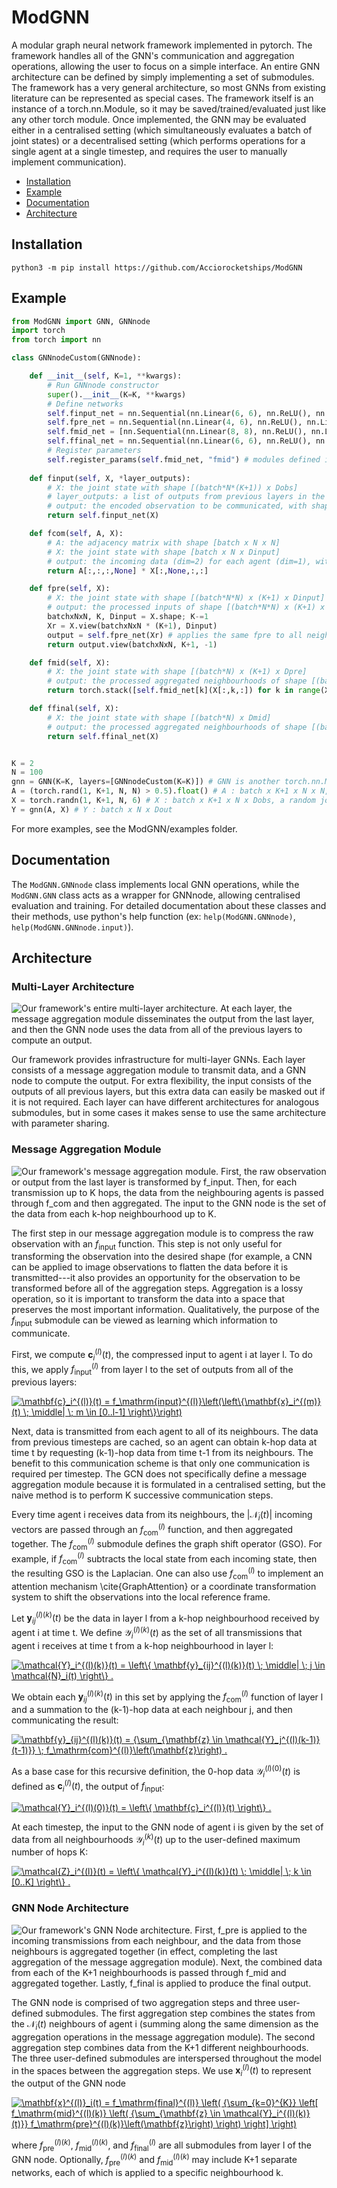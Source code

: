 
# ModGNN
A modular graph neural network framework implemented in pytorch. The framework handles all of the GNN's communication and aggregation operations, allowing the user to focus on a simple interface. An entire GNN architecture can be defined by simply implementing a set of submodules. The framework has a very general architecture, so most GNNs from existing literature can be represented as special cases. The framework itself is an instance of a torch.nn.Module, so it may be saved/trained/evaluated just like any other torch module. Once implemented, the GNN may be evaluated either in a centralised setting (which simultaneously evaluates a batch of joint states) or a decentralised setting (which performs operations for a single agent at a single timestep, and requires the user to manually implement communication).

* [Installation](#installation)
* [Example](#example)
* [Documentation](#documentation)
* [Architecture](#architecture)

## Installation

    python3 -m pip install https://github.com/Acciorocketships/ModGNN

## Example
```python
from ModGNN import GNN, GNNnode
import torch
from torch import nn

class GNNnodeCustom(GNNnode):

    def __init__(self, K=1, **kwargs):
        # Run GNNnode constructor
        super().__init__(K=K, **kwargs)
        # Define networks
        self.finput_net = nn.Sequential(nn.Linear(6, 6), nn.ReLU(), nn.Linear(6,4), nn.ReLU())
        self.fpre_net = nn.Sequential(nn.Linear(4, 6), nn.ReLU(), nn.Linear(6,8), nn.ReLU())
        self.fmid_net = [nn.Sequential(nn.Linear(8, 8), nn.ReLU(), nn.Linear(8,6), nn.ReLU()) for k in range(K+1)]
        self.ffinal_net = nn.Sequential(nn.Linear(6, 6), nn.ReLU(), nn.Linear(6,3))
        # Register parameters
        self.register_params(self.fmid_net, "fmid") # modules defined in lists/dicts must be registered (added to the GNNnode's list of params) in order to be learnable
        
    def finput(self, X, *layer_outputs):
        # X: the joint state with shape [(batch*N*(K+1)) x Dobs]
        # layer_outputs: a list of outputs from previous layers in the GNN, each with shape [batch x N x Dobs]
        # output: the encoded observation to be communicated, with shape [batch*N*(K+1) x Dinput]
        return self.finput_net(X)

    def fcom(self, A, X):
        # A: the adjacency matrix with shape [batch x N x N]
        # X: the joint state with shape [batch x N x Dinput]
        # output: the incoming data (dim=2) for each agent (dim=1), with shape [batch x N x N x Dinput]
        return A[:,:,:,None] * X[:,None,:,:]

    def fpre(self, X):
        # X: the joint state with shape [(batch*N*N) x (K+1) x Dinput]
        # output: the processed inputs of shape [(batch*N*N) x (K+1) x Dpre]
        batchxNxN, K, Dinput = X.shape; K-=1
        Xr = X.view(batchxNxN * (K+1), Dinput)
        output = self.fpre_net(Xr) # applies the same fpre to all neighbourhoods
        return output.view(batchxNxN, K+1, -1)

    def fmid(self, X):
        # X: the joint state with shape [(batch*N) x (K+1) x Dpre]
        # output: the processed aggregated neighbourhoods of shape [(batch*N) x (K+1) x Dmid]
        return torch.stack([self.fmid_net[k](X[:,k,:]) for k in range(X.shape[1])], dim=1) # applies a different fmid to each neighbourhood

    def ffinal(self, X):
        # X: the joint state with shape [(batch*N) x Dmid]
        # output: the processed aggregated neighbourhoods of shape [(batch*N) x Dout]
        return self.ffinal_net(X)


K = 2
N = 100
gnn = GNN(K=K, layers=[GNNnodeCustom(K=K)]) # GNN is another torch.nn.Module which wraps our local operations in GNNnode, allowing centralised evaluation
A = (torch.rand(1, K+1, N, N) > 0.5).float() # A : batch x K+1 x N x N, a random adjacency for K+1 consecutive timesteps
X = torch.randn(1, K+1, N, 6) # X : batch x K+1 x N x Dobs, a random joint state for K+1 consecutive timesteps
Y = gnn(A, X) # Y : batch x N x Dout
```
For more examples, see the ModGNN/examples folder.

## Documentation
The ```ModGNN.GNNnode``` class implements local GNN operations, while the ```ModGNN.GNN``` class acts as a wrapper for GNNnode, allowing centralised evaluation and training. For detailed documentation about these classes and their methods, use python's help function (ex: ```help(ModGNN.GNNnode)```, ```help(ModGNN.GNNnode.input)```).

## Architecture



### Multi-Layer Architecture

![Our framework's entire multi-layer architecture. At each layer, the message aggregation module disseminates the output from the last layer, and then the GNN node uses the data from all of the previous layers to compute an output.](https://github.com/Acciorocketships/ModGNN/blob/main/images/WholeArchitecture.png)

Our framework provides infrastructure for multi-layer GNNs. Each layer consists of a message aggregation module to transmit data, and a GNN node to compute the output. For extra flexibility, the input consists of the outputs of all previous layers, but this extra data can easily be masked out if it is not required. Each layer can have different architectures for analogous submodules, but in some cases it makes sense to use the same architecture with parameter sharing.

### Message Aggregation Module

![Our framework's message aggregation module. First, the raw observation or output from the last layer is transformed by f_input. Then, for each transmission up to K hops, the data from the neighbouring agents is passed through f_com and then aggregated. The input to the GNN node is the set of the data from each $k$-hop neighbourhood up to K.](https://github.com/Acciorocketships/ModGNN/blob/main/images/CommunicationSystem.png)

The first step in our message aggregation module is to compress the raw observation with an $f_\mathrm{input}$ function. This step is not only useful for transforming the observation into the desired shape (for example, a CNN can be applied to image observations to flatten the data before it is transmitted---it also provides an opportunity for the observation to be transformed before all of the aggregation steps. Aggregation is a lossy operation, so it is important to transform the data into a space that preserves the most important information. Qualitatively, the purpose of the $f_\mathrm{input}$ submodule can be viewed as learning which information to communicate.

First, we compute $\mathbf{c}_i^{(l)}(t)$, the compressed input to agent i at layer l. To do this, we apply $f_\mathrm{input}^{(l)}$ from layer l to the set of outputs from all of the previous layers:

<a href="https://www.codecogs.com/eqnedit.php?latex=\dpi{200}&space;\mathbf{c}_i^{(l)}(t)&space;=&space;f_\mathrm{input}^{(l)}\left(\left\{\mathbf{x}_i^{(m)}(t)&space;\;&space;\middle|&space;\;&space;m&space;\in&space;[0..l-1]&space;\right\}\right)" target="_blank"><img src="https://latex.codecogs.com/png.latex?\dpi{300}&space;\mathbf{c}_i^{(l)}(t)&space;=&space;f_\mathrm{input}^{(l)}\left(\left\{\mathbf{x}_i^{(m)}(t)&space;\;&space;\middle|&space;\;&space;m&space;\in&space;[0..l-1]&space;\right\}\right)" title="\mathbf{c}_i^{(l)}(t) = f_\mathrm{input}^{(l)}\left(\left\{\mathbf{x}_i^{(m)}(t) \; \middle| \; m \in [0..l-1] \right\}\right)" /></a>

Next, data is transmitted from each agent to all of its neighbours. The data from previous timesteps are cached, so an agent can obtain k-hop data at time t by requesting (k-1)-hop data from time t-1 from its neighbours. The benefit to this communication scheme is that only one communication is required per timestep. The GCN does not specifically define a message aggregation module because it is formulated in a centralised setting, but the naive method is to perform K successive communication steps.

Every time agent i receives data from its neighbours, the $|\mathcal{N}_i(t)|$ incoming vectors are passed through an $f_\mathrm{com}^{(l)}$ function, and then aggregated together. The $f_\mathrm{com}^{(l)}$ submodule defines the graph shift operator (GSO). For example, if $f_\mathrm{com}^{(l)}$ subtracts the local state from each incoming state, then the resulting GSO is the Laplacian. One can also use $f_\mathrm{com}^{(l)}$ to implement an attention mechanism \cite{GraphAttention} or a coordinate transformation system to shift the observations into the local reference frame.

Let $\mathbf{y}_{ij}^{(l)(k)}(t)$ be the data in layer l from a k-hop neighbourhood received by agent i at time t. We define $\mathcal{Y}_i^{(l)(k)}(t)$ as the set of all transmissions that agent i receives at time t from a k-hop neighbourhood in layer l:

<a href="https://www.codecogs.com/eqnedit.php?latex=\dpi{200}&space;\mathcal{Y}_i^{(l)(k)}(t)&space;=&space;\left\{&space;\mathbf{y}_{ij}^{(l)(k)}(t)&space;\;&space;\middle|&space;\;&space;j&space;\in&space;\mathcal{N}_i(t)&space;\right\}&space;." target="_blank"><img src="https://latex.codecogs.com/png.latex?\dpi{200}&space;\mathcal{Y}_i^{(l)(k)}(t)&space;=&space;\left\{&space;\mathbf{y}_{ij}^{(l)(k)}(t)&space;\;&space;\middle|&space;\;&space;j&space;\in&space;\mathcal{N}_i(t)&space;\right\}&space;." title="\mathcal{Y}_i^{(l)(k)}(t) = \left\{ \mathbf{y}_{ij}^{(l)(k)}(t) \; \middle| \; j \in \mathcal{N}_i(t) \right\} ." /></a>

We obtain each $\mathbf{y}_{ij}^{(l)(k)}(t)$ in this set by applying the $f_\mathrm{com}^{(l)}$ function of layer l and a summation to the (k-1)-hop data at each neighbour j, and then communicating the result:

<a href="https://www.codecogs.com/eqnedit.php?latex=\dpi{200}&space;\mathbf{y}_{ij}^{(l)(k)}(t)&space;=&space;{\sum_{\mathbf{z}&space;\in&space;\mathcal{Y}_j^{(l)(k-1)}(t-1)}}&space;\;&space;f_\mathrm{com}^{(l)}\left(\mathbf{z}\right)&space;." target="_blank"><img src="https://latex.codecogs.com/png.latex?\dpi{200}&space;\mathbf{y}_{ij}^{(l)(k)}(t)&space;=&space;{\sum_{\mathbf{z}&space;\in&space;\mathcal{Y}_j^{(l)(k-1)}(t-1)}}&space;\;&space;f_\mathrm{com}^{(l)}\left(\mathbf{z}\right)&space;." title="\mathbf{y}_{ij}^{(l)(k)}(t) = {\sum_{\mathbf{z} \in \mathcal{Y}_j^{(l)(k-1)}(t-1)}} \; f_\mathrm{com}^{(l)}\left(\mathbf{z}\right) ." /></a>

As a base case for this recursive definition, the 0-hop data $\mathcal{Y}_i^{(l)(0)}(t)$ is defined as $\mathbf{c}_i^{(l)}(t)$, the output of $f_\mathrm{input}$:

<a href="https://www.codecogs.com/eqnedit.php?latex=\dpi{200}&space;\mathcal{Y}_i^{(l)(0)}(t)&space;=&space;\left\{&space;\mathbf{c}_i^{(l)}(t)&space;\right\}&space;." target="_blank"><img src="https://latex.codecogs.com/png.latex?\dpi{200}&space;\mathcal{Y}_i^{(l)(0)}(t)&space;=&space;\left\{&space;\mathbf{c}_i^{(l)}(t)&space;\right\}&space;." title="\mathcal{Y}_i^{(l)(0)}(t) = \left\{ \mathbf{c}_i^{(l)}(t) \right\} ." /></a>

At each timestep, the input to the GNN node of agent i is given by the set of data from all neighbourhoods $\mathcal{Y}_i^{(k)}(t)$ up to the user-defined maximum number of hops K:

<a href="https://www.codecogs.com/eqnedit.php?latex=\dpi{200}&space;\mathcal{Z}_i^{(l)}(t)&space;=&space;\left\{&space;\mathcal{Y}_i^{(l)(k)}(t)&space;\;&space;\middle|&space;\;&space;k&space;\in&space;[0..K]&space;\right\}&space;." target="_blank"><img src="https://latex.codecogs.com/png.latex?\dpi{200}&space;\mathcal{Z}_i^{(l)}(t)&space;=&space;\left\{&space;\mathcal{Y}_i^{(l)(k)}(t)&space;\;&space;\middle|&space;\;&space;k&space;\in&space;[0..K]&space;\right\}&space;." title="\mathcal{Z}_i^{(l)}(t) = \left\{ \mathcal{Y}_i^{(l)(k)}(t) \; \middle| \; k \in [0..K] \right\} ." /></a>

### GNN Node Architecture

![Our framework's GNN Node architecture. First, f_pre is applied to the incoming transmissions from each neighbour, and the data from those neighbours is aggregated together (in effect, completing the last aggregation of the message aggregation module). Next, the combined data from each of the K+1 neighbourhoods is passed through f_mid and aggregated together. Lastly, f_final is applied to produce the final output.](https://github.com/Acciorocketships/ModGNN/blob/main/images/GNNnode.png)

The GNN node is comprised of two aggregation steps and three user-defined submodules. The first aggregation step combines the states from the $\mathcal{N}_i(t)$ neighbours of agent i (summing along the same dimension as the aggregation operations in the message aggregation module). The second aggregation step combines data from the K+1 different neighbourhoods. The three user-defined submodules are interspersed throughout the model in the spaces between the aggregation steps. We use $\mathbf{x}^{(l)}_i(t)$ to represent the output of the GNN node

<a href="https://www.codecogs.com/eqnedit.php?latex=\dpi{200}&space;\mathbf{x}^{(l)}_i(t)&space;=&space;f_\mathrm{final}^{(l)}&space;\left(&space;{\sum_{k=0}^{K}}&space;\left[&space;f_\mathrm{mid}^{(l)(k)}&space;\left(&space;{\sum_{\mathbf{z}&space;\in&space;\mathcal{Y}_i^{(l)(k)}(t)}}&space;f_\mathrm{pre}^{(l)(k)}\left(\mathbf{z}\right)&space;\right)&space;\right]&space;\right)" target="_blank"><img src="https://latex.codecogs.com/png.latex?\dpi{200}&space;\mathbf{x}^{(l)}_i(t)&space;=&space;f_\mathrm{final}^{(l)}&space;\left(&space;{\sum_{k=0}^{K}}&space;\left[&space;f_\mathrm{mid}^{(l)(k)}&space;\left(&space;{\sum_{\mathbf{z}&space;\in&space;\mathcal{Y}_i^{(l)(k)}(t)}}&space;f_\mathrm{pre}^{(l)(k)}\left(\mathbf{z}\right)&space;\right)&space;\right]&space;\right)" title="\mathbf{x}^{(l)}_i(t) = f_\mathrm{final}^{(l)} \left( {\sum_{k=0}^{K}} \left[ f_\mathrm{mid}^{(l)(k)} \left( {\sum_{\mathbf{z} \in \mathcal{Y}_i^{(l)(k)}(t)}} f_\mathrm{pre}^{(l)(k)}\left(\mathbf{z}\right) \right) \right] \right)" /></a>

where $f_\mathrm{pre}^{(l)(k)}$, $f_\mathrm{mid}^{(l)(k)}$, and $f_\mathrm{final}^{(l)}$ are all submodules from layer l of the GNN node. Optionally, $f_\mathrm{pre}^{(l)(k)}$ and $f_\mathrm{mid}^{(l)(k)}$ may include K+1 separate networks, each of which is applied to a specific neighbourhood k.
